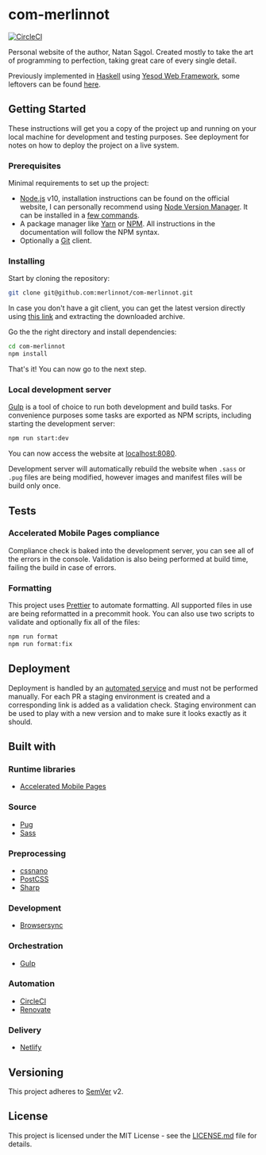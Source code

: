 # com-merlinnot

[![CircleCI](https://circleci.com/gh/merlinnot/com-merlinnot.svg?style=svg)](https://circleci.com/gh/merlinnot/com-merlinnot)

Personal website of the author, Natan Sągol. Created mostly to take the art
of programming to perfection, taking great care of every single detail.

Previously implemented in [Haskell](https://www.haskell.org) using [Yesod
Web Framework](https://www.yesodweb.com), some leftovers can be found
[here](https://github.com/merlinnot/surreal).

## Getting Started

These instructions will get you a copy of the project up and running on your
local machine for development and testing purposes. See deployment for notes on
how to deploy the project on a live system.

### Prerequisites

Minimal requirements to set up the project:

- [Node.js](https://nodejs.org/en) v10, installation instructions can be
  found on the official website, I can personally recommend using
  [Node Version Manager](https://github.com/creationix/nvm#readme). It can
  be installed in
  a [few commands](https://nodejs.org/en/download/package-manager/#nvm).
- A package manager like [Yarn](https://yarnpkg.com) or
  [NPM](https://www.npmjs.com). All instructions in the documentation will
  follow the NPM syntax.
- Optionally a [Git](https://git-scm.com) client.

### Installing

Start by cloning the repository:

```bash
git clone git@github.com:merlinnot/com-merlinnot.git
```

In case you don't have a git client, you can get the latest version directly
using [this link](https://github.com/merlinnot/com-merlinnot/archive/master.zip)
and extracting the downloaded archive.

Go the the right directory and install dependencies:

```bash
cd com-merlinnot
npm install
```

That's it! You can now go to the next step.

### Local development server

[Gulp](http://gulpjs.com) is a tool of choice to run both development and
build tasks. For convenience purposes some tasks are exported as NPM scripts,
including starting the development server:

```bash
npm run start:dev
```

You can now access the website at [localhost:8080](http://localhost:8080).

Development server will automatically rebuild the website when `.sass` or `.pug`
files are being modified, however images and manifest files will be build only
once.

## Tests

### Accelerated Mobile Pages compliance

Compliance check is baked into the development server, you can see all of the
errors in the console. Validation is also being performed at build time,
failing the build in case of errors.

### Formatting

This project uses [Prettier](https://prettier.io) to automate formatting. All
supported files in use are being reformatted in a precommit hook. You can
also use two scripts to validate and optionally fix all of the files:

```bash
npm run format
npm run format:fix
```

## Deployment

Deployment is handled by an [automated service](https://www.netlify.com) and
must not be performed manually. For each PR a staging environment is created and
a corresponding link is added as a validation check. Staging environment can be
used to play with a new version and to make sure it looks exactly as it should.

## Built with

### Runtime libraries

- [Accelerated Mobile Pages](https://www.ampproject.org)

### Source

- [Pug](https://pugjs.org)
- [Sass](https://sass-lang.com)

### Preprocessing

- [cssnano](https://cssnano.co)
- [PostCSS](https://postcss.org)
- [Sharp](http://sharp.pixelplumbing.com)

### Development

- [Browsersync](https://browsersync.io)

### Orchestration

- [Gulp](https://gulpjs.com)

### Automation

- [CircleCI](https://circleci.com)
- [Renovate](https://renovatebot.com)

### Delivery

- [Netlify](https://www.netlify.com)

## Versioning

This project adheres to [SemVer](http://semver.org) v2.

## License

This project is licensed under the MIT License - see the
[LICENSE.md](LICENSE.md) file for details.

